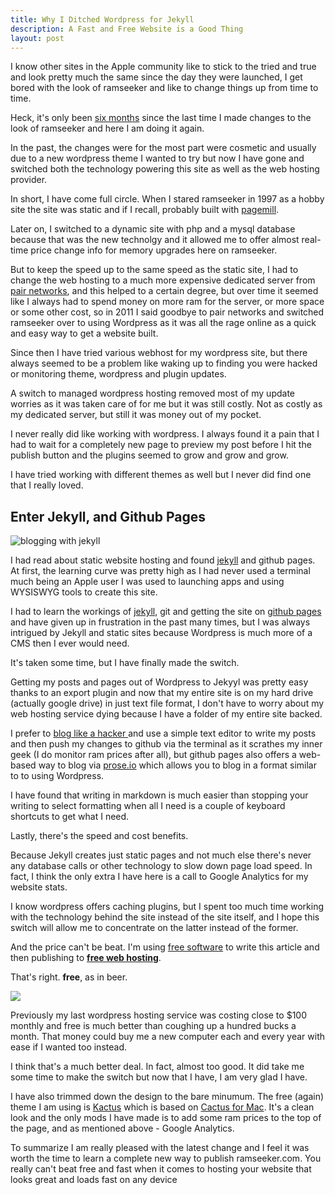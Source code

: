 ```yaml
---
title: Why I Ditched Wordpress for Jekyll
description: A Fast and Free Website is a Good Thing
layout: post
---
```


I know other sites in the Apple community like to stick to the tried and true and look pretty much the same since the day they were launched, I get bored with the look of ramseeker and like to change things up from time to time.

Heck, it's only been [six months](http://ramseeker.com/2015/10/the-new-look/) since the last time I made changes to the look of ramseeker and here I am doing it again.

In the past, the changes were for the most part were cosmetic and usually due to a new wordpress theme I wanted to try but now I have gone and switched both the technology powering this site as well as the web hosting provider.

In short, I have come full circle. When I stared ramseeker in 1997 as a hobby site the site was static and if I recall, probably built with [pagemill](http://www.macworld.com/article/1014811/pagemill.html).

Later on, I switched to a dynamic site with php and a mysql database because that was the new technolgy and it allowed me to offer almost real-time price change info for memory upgrades here on ramseeker.

But to keep the speed up to the same speed as the static site, I had to change the web hosting to a much more expensive dedicated server from [pair networks](http://pair.com), and this helped to a certain degree, but over time it seemed like I always had to spend money on more ram for the server, or more space or some other cost, so in 2011 I said goodbye to pair networks and switched ramseeker over to using Wordpress as it was all the rage online as a quick and easy way to get a website built.

Since then I have tried various webhost for my wordpress site, but there always seemed to be a problem like waking up to finding you were hacked or monitoring theme, wordpress and plugin updates.

A switch to managed wordpress hosting removed most of my update worries as it was taken care of for me but it was still costly. Not as costly as my dedicated server, but still it was money out of my pocket.

I never really did like working with wordpress. I always found it a pain that I had to wait for a completely new page to preview my post before I hit the publish button and the plugins seemed to grow and grow and grow.

I have tried working with different themes as well but I never did find one that I really loved.

## Enter Jekyll, and Github Pages

![blogging with jekyll](https://lh3.googleusercontent.com/Sm7gY6n2sUsrcvF6SjT4pG2zvSRh623Do8dWHRWd4L_ZVlD2QLs1sOb4PR-3gMNRoAnpuvr4Z_vRKz262TL69ZW8eSXlIJIkidF6fZpS7mGMni4knNrV0KW7Ka5uM8fBVEM7bnViV5ynrFdElda5wb41LqXOFWaxlB9PEzWPuWpBagB-7uaB2aSZTgqo0FhSjFHtFYz0xBND4sDhKXMgOsbK0fkYzt3Njl-e8EdBh3Oq7IL29-LsC8j_ohckNmFBIBtp1RSjGM-UxvzdfDXVys7221z1ks8-6HTi4gXSUplucaJqufnlykjvSYWQwtWSipbZiINYOuOUrGmXns9jtrPxP4TndRgafen6udaxQYLMRqBTNuNj2KmAtWVxtWfXyqNjP0viPqUWf7A8qBLmd0le_h8ezMEOn56PC7QDlLiMe8aa6Ljf49t6MZ29i4eGJ2Si0gj-XiI-kHY7f50JkgXUdNh18zYpgmBblt_Di5pD8Kht7atCRys16Ju3j-i6RqpuGotXOnhG6q06FR8pA1xwL9O82BFjWsFyE-257SWXaMdmEGs10feoDhZS808ERh7iJg=w923-h1006-no)



I had read about static website hosting and found [jekyll](http://www.jekyllrb.com) and github pages. At first, the learning curve was pretty high as I had never used a terminal much being an Apple user I was used to launching apps and using WYSISWYG tools to create this site.

I had to learn the workings of [jekyll](http://jekyllrb.com), git and getting the site on [github pages](https://pages.github.com/) and have given up in frustration in the past many times, but I was always intrigued by Jekyll and static sites because Wordpress is much more of a CMS then I ever would need.

It's taken some time, but I have finally made the switch.

Getting my posts and pages out of Wordpress to Jekyyl was pretty easy thanks to an export plugin and now that my entire site is on my hard drive (actually google drive) in just text file format, I don't have to worry about my web hosting service dying because I have a folder of my entire site backed.

I prefer to [blog like a hacker ](http://tom.preston-werner.com/2008/11/17/blogging-like-a-hacker.html) and use a simple text editor to write my posts and then push my changes to github via the terminal as it scrathes my inner geek (I do monitor ram prices after all), but github pages also offers a web-based way to blog via [prose.io](http://prose.io) which allows you to blog in a format similar to to using Wordpress.

I have found that writing in markdown is much easier than stopping your writing to select formatting when all I need is a couple of keyboard shortcuts to get what I need.

Lastly, there's the speed and cost benefits.

Because Jekyll creates just static pages and not much else there's never any database calls or other technology to slow down page load speed. In fact, I think the only extra I have here is a call to Google Analytics for my website stats.

I know wordpress offers caching plugins, but I spent too much time working with the technology behind the site instead of the site itself, and I hope this switch will allow me to concentrate on the latter instead of the former.

And the price can't be beat. I'm using [free software](http://atom.io) to write this article and then publishing to **[free web hosting](https://pages.github.com)**.


That's right. **free**, as in beer.

![](https://lh3.googleusercontent.com/7dpMXem8SnmJulxNjiPdnDMnWm-aUGY9cMStBbE3QjOqT1bwk1i_r2CkYIFpJo1W9zd9zAdF5G-NB2fBVYVzs_FqH5Z-5lgXyykKxtZhoSXtzSR45SZf70wAcZNEiq6ngcTe4wP7l8aSuzrGZOUrTkmpmjYOKIfZ2zpBKZFZQ7Fhcn_OB2w2xOMKL7SM1mOWBsQ3GJxqWSLKOiIdsn8kxbK5Ia6v5yNhPHgt08u8tq4uV0HVnWuiBAsTB-5EfNq18KNapZJi_ts8zS6EMCGaKQCQ-R12hVqXI12HXSSZ0D0RHDuW0QblhWFnF7S5mzMpSHuGTZwbZi4EfVthjtgedhF2Y_2oOTcVwqRoEcNu4hPjkje34wZZyKWaXdSHgxZ2YRXZFub6Rl0rV0bIJVWA582ahuPa-d1YRVONXtrq8wxVwxL_8btkNseWtXYIBsKTYYzA1IjsNJUS3rr8e5oyeGr84mfr96vEgdpwEkgr9HWpFzFZq_eTMU_Si5uSoqCn8kHxqTUVXcNFLvt8dfKPi4IQib5HV1jXDqMIl2hIbRQzxLx8gJJPV6mT7illcPatddYerQ=w924-h662-no)

Previously my last wordpress hosting service was costing close to $100 monthly and free is much better than coughing up a hundred bucks a month. That money could buy me a new computer each and every year with ease if I wanted too instead.

I think that's a much better deal. In fact, almost too good. It did take me some time to make the switch but now that I have, I am very glad I have.

I have also trimmed down the design to the bare minumum. The free (again) theme I am using is [Kactus](https://github.com/nickbalestra/kactus) which is based on [Cactus for Mac](http://cactusformac.com/). It's a clean look and the only mods I have made is to add some ram prices to the top of the page, and as mentioned above - Google Analytics.

To summarize I am really pleased with the latest change and I feel it was worth the time to learn a complete new way to publish ramseeker.com. You really can't beat free and fast when it comes to hosting your website that looks great and loads fast on any device
